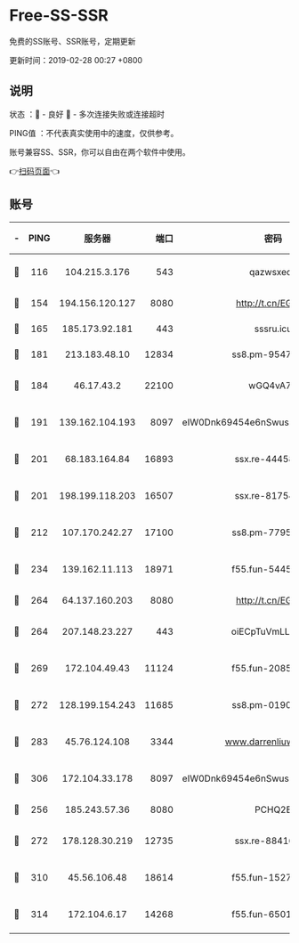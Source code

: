 # Free-SS-SSR

免费的SS账号、SSR账号，定期更新

更新时间：2019-02-28 00:27 +0800

## 说明

状态     ：🙂 - 良好 🙁 - 多次连接失败或连接超时

PING值   ：不代表真实使用中的速度，仅供参考。

账号兼容SS、SSR，你可以自由在两个软件中使用。

👉[扫码页面](https://liesauer.github.io/free-ss-ssr.github.io/)👈

## 账号

|-|PING|服务器|端口|密码|加密方式|区域|
|:----:|:----:|:-----:|-----:|:----:|:----:|:----:|
|🙂|116|104.215.3.176|543|qazwsxedc|aes-256-gcm|JP|
|🙂|154|194.156.120.127|8080|http://t.cn/EGJIyrl|rc4-md5|RU|
|🙂|165|185.173.92.181|443|sssru.icu|rc4-md5|RU|
|🙂|181|213.183.48.10|12834|ss8.pm-95470705|rc4-md5|RU|
|🙂|184|46.17.43.2|22100|wGQ4vA7D|aes-256-gcm|RU|
|🙂|191|139.162.104.193|8097|eIW0Dnk69454e6nSwuspv9DmS201tQ0D|aes-256-cfb|JP|
|🙂|201|68.183.164.84|16893|ssx.re-44458033|aes-256-cfb|US|
|🙂|201|198.199.118.203|16507|ssx.re-81754626|aes-256-cfb|US|
|🙂|212|107.170.242.27|17100|ss8.pm-77954051|aes-256-cfb|US|
|🙂|234|139.162.11.113|18971|f55.fun-54452704|aes-256-cfb|SG|
|🙂|264|64.137.160.203|8080|http://t.cn/EGJIyrl|rc4-md5|CA|
|🙂|264|207.148.23.227|443|oiECpTuVmLLxk4Ts|aes-256-cfb|US|
|🙂|269|172.104.49.43|11124|f55.fun-20858205|aes-256-cfb|SG|
|🙂|272|128.199.154.243|11685|ss8.pm-01906462|aes-256-cfb|SG|
|🙂|283|45.76.124.108|3344|www.darrenliuwei.com|aes-256-cfb|AU|
|🙂|306|172.104.33.178|8097|eIW0Dnk69454e6nSwuspv9DmS201tQ0D|aes-256-cfb|SG|
|🙂|256|185.243.57.36|8080|PCHQ2E|rc4-md5|US|
|🙂|272|178.128.30.219|12735|ssx.re-88416834|aes-256-cfb|SG|
|🙂|310|45.56.106.48|18614|f55.fun-15279736|aes-256-cfb|US|
|🙂|314|172.104.6.17|14268|f55.fun-65015566|aes-256-cfb|US|
